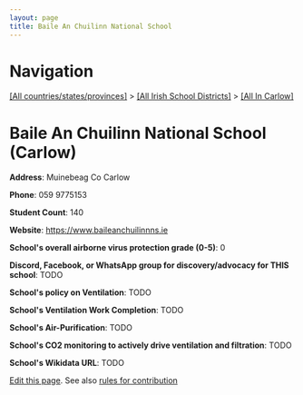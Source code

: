 ```yaml
---
layout: page
title: Baile An Chuilinn National School
---
```

# Navigation

[[All countries/states/provinces]](../../..) > [[All Irish School Districts]](../..) > [[All In Carlow]](..)

# Baile An Chuilinn National School (Carlow)

**Address**: Muinebeag Co Carlow

**Phone**: 059 9775153

**Student Count**: 140

**Website**: <https://www.baileanchuilinnns.ie>

**School's overall airborne virus protection grade (0-5)**: 0

**Discord, Facebook, or WhatsApp group for discovery/advocacy for THIS school**: TODO

**School's policy on Ventilation**: TODO

**School's Ventilation Work Completion**: TODO

**School's Air-Purification**: TODO

**School's CO2 monitoring to actively drive ventilation and filtration**: TODO

**School's Wikidata URL**: TODO


[Edit this page](https://github.com/ventilate-schools/Ireland/edit/main/./Carlow/Baile_An_Chuilinn_National_School.md). See also [rules for contribution](../../../contribution-rules/)
